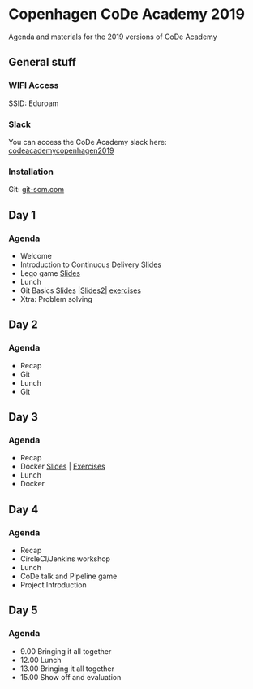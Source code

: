 # Copenhagen CoDe Academy 2019

Agenda and materials for the 2019 versions of CoDe Academy

## General stuff

### WIFI Access
SSID: Eduroam 

### Slack
You can access the CoDe Academy slack here: [codeacademycopenhagen2019](https://join.slack.com/t/codeacademycph2019/shared_invite/enQtNjY5MjQzNjE2MTYzLTI2ZDA4NjI4NWY3OWE0MzkyY2JmOWY5OWZhY2YxMjQ2Nzk0Y2RlMjdmNjBlMjJjNTZhYTcyY2MwNDdmY2JkMWM)

### Installation
Git: [git-scm.com](https://git-scm.com/)


## Day 1
### Agenda
* Welcome
* Introduction to Continuous Delivery [Slides](https://docs.google.com/presentation/d/e/2PACX-1vRQRsg9TsPIJvvsT4_lPWL_Dy12OcZSL7P1PH6IkgWwRgrWCCkRxjFBVtzE0cz4qx0jgA5p0d2iELN7/pub?start=false&loop=false&delayms=3000)
* Lego game [Slides](http://code.praqma.com/reveals/code-academy/lego-scrum/#/)
* Lunch
* Git Basics [Slides](https://docs.google.com/presentation/d/e/2PACX-1vR4S2EGAxtOB8LQCJ1ivCupcJPD5_K02cYFzb5AwOMKnzLSBOMWyrID0-XDEWKfoSKaEQMPYOWCBNQM/pub?start=false&loop=false&delayms=3000) |[Slides2](https://docs.google.com/presentation/d/e/2PACX-1vQpT2k4Jmmc6QXJEhHnUfJsoeBlFsdybf3JtDH-kh1QnHxKdrDZYo938raim1D2usjsxMd3mT-_H2dg/pub?start=false&loop=false&delayms=3000)| [exercises](https://github.com/praqma-training/git-katas)
* Xtra: Problem solving



## Day 2
### Agenda
* Recap
* Git
* Lunch
* Git

## Day 3

### Agenda

* Recap
* Docker [Slides](http://cloud.coffeedrop.dk/s/fPzdfHnn8nip9GP) | [Exercises](https://github.com/praqma-training/docker-katas)
* Lunch
* Docker 


## Day 4

### Agenda

* Recap
* CircleCI/Jenkins workshop
* Lunch
* CoDe talk and Pipeline game
* Project Introduction

## Day 5
### Agenda

* 9.00 Bringing it all together
* 12.00 Lunch
* 13.00 Bringing it all together
* 15.00 Show off and evaluation


